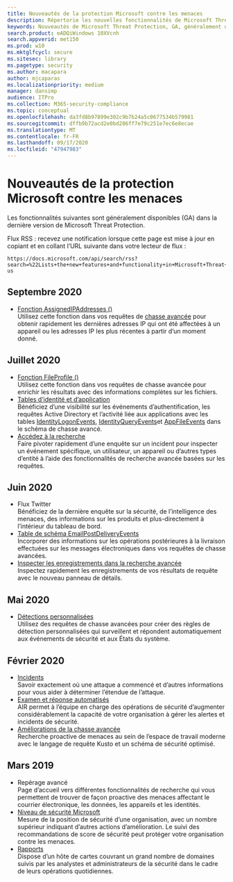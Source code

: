 ```yaml
---
title: Nouveautés de la protection Microsoft contre les menaces
description: Répertorie les nouvelles fonctionnalités de Microsoft Threat Protection
keywords: Nouveautés de Microsoft Threat Protection, GA, généralement disponible, fonctionnalités, disponibles, nouvelles
search.product: eADQiWindows 10XVcnh
search.appverid: met150
ms.prod: w10
ms.mktglfcycl: secure
ms.sitesec: library
ms.pagetype: security
ms.author: macapara
author: mjcaparas
ms.localizationpriority: medium
manager: dansimp
audience: ITPro
ms.collection: M365-security-compliance
ms.topic: conceptual
ms.openlocfilehash: da3fd8b97899e302c9b7b24a5c0677534b579981
ms.sourcegitcommit: dffb9b72acd2e0bd286ff7e79c251e7ec6e8ecae
ms.translationtype: MT
ms.contentlocale: fr-FR
ms.lasthandoff: 09/17/2020
ms.locfileid: "47947983"
---
```

# <a name="whats-new-in-microsoft-threat-protection"></a>Nouveautés de la protection Microsoft contre les menaces

Les fonctionnalités suivantes sont généralement disponibles (GA) dans la dernière version de Microsoft Threat Protection.

Flux RSS : recevez une notification lorsque cette page est mise à jour en copiant et en collant l’URL suivante dans votre lecteur de flux :
```http
https://docs.microsoft.com/api/search/rss?search=%22Lists+the+new+features+and+functionality+in+Microsoft+Threat+Protection%22&locale=en-us
```
## <a name="september-2020"></a>Septembre 2020
- [Fonction AssignedIPAddresses ()](advanced-hunting-assignedipaddresses-function.md) <br> Utilisez cette fonction dans vos requêtes de [chasse avancée](advanced-hunting-overview.md) pour obtenir rapidement les dernières adresses IP qui ont été affectées à un appareil ou les adresses IP les plus récentes à partir d’un moment donné.

## <a name="july-2020"></a>Juillet 2020
- [Fonction FileProfile ()](advanced-hunting-fileprofile-function.md) <br> Utilisez cette fonction dans vos requêtes de chasse avancée pour enrichir les résultats avec des informations complètes sur les fichiers.
- [Tables d’identité et d’application](advanced-hunting-schema-tables.md)<br> Bénéficiez d’une visibilité sur les événements d’authentification, les requêtes Active Directory et l’activité liée aux applications avec les tables [IdentityLogonEvents](advanced-hunting-identitylogonevents-table.md), [IdentityQueryEvents](advanced-hunting-identityqueryevents-table.md)et [AppFileEvents](advanced-hunting-appfileevents-table.md) dans le schéma de chasse avancé.
- [Accédez à la recherche](advanced-hunting-go-hunt.md)<br> Faire pivoter rapidement d’une enquête sur un incident pour inspecter un événement spécifique, un utilisateur, un appareil ou d’autres types d’entité à l’aide des fonctionnalités de recherche avancée basées sur les requêtes.

## <a name="june-2020"></a>Juin 2020
- Flux Twitter <br> Bénéficiez de la dernière enquête sur la sécurité, de l’intelligence des menaces, des informations sur les produits et plus-directement à l’intérieur du tableau de bord.
- [Table de schéma EmailPostDeliveryEvents](advanced-hunting-emailpostdeliveryevents-table.md) <br> Incorporer des informations sur les opérations postérieures à la livraison effectuées sur les messages électroniques dans vos requêtes de chasse avancées.
- [Inspecter les enregistrements dans la recherche avancée](advanced-hunting-query-results.md#drill-down-from-query-results) <br> Inspectez rapidement les enregistrements de vos résultats de requête avec le nouveau panneau de détails.

## <a name="may-2020"></a>Mai 2020
- [Détections personnalisées](custom-detections-overview.md) <br> Utilisez des requêtes de chasse avancées pour créer des règles de détection personnalisées qui surveillent et répondent automatiquement aux événements de sécurité et aux États du système.

## <a name="february-2020"></a>Février 2020
- [Incidents](incidents-overview.md) <br> Savoir exactement où une attaque a commencé et d’autres informations pour vous aider à déterminer l’étendue de l’attaque.
- [Examen et réponse automatisés](mtp-autoir.md) <br> AIR permet à l’équipe en charge des opérations de sécurité d’augmenter considérablement la capacité de votre organisation à gérer les alertes et incidents de sécurité.
- [Améliorations de la chasse avancée](advanced-hunting-overview.md) <br> Recherche proactive de menaces au sein de l’espace de travail moderne avec le langage de requête Kusto et un schéma de sécurité optimisé.

## <a name="march-2019"></a>Mars 2019
- Repérage avancé <br> Page d’accueil vers différentes fonctionnalités de recherche qui vous permettent de trouver de façon proactive des menaces affectant le courrier électronique, les données, les appareils et les identités.
- [Niveau de sécurité Microsoft](microsoft-secure-score.md) <br> Mesure de la position de sécurité d’une organisation, avec un nombre supérieur indiquant d’autres actions d’amélioration. Le suivi des recommandations de score de sécurité peut protéger votre organisation contre les menaces. 
- [Rapports](monitoring-and-reporting.md) <br>  Dispose d’un hôte de cartes couvrant un grand nombre de domaines suivis par les analystes et administrateurs de la sécurité dans le cadre de leurs opérations quotidiennes.
